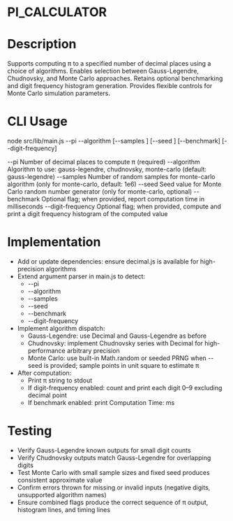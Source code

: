 # PI_CALCULATOR

# Description
Supports computing π to a specified number of decimal places using a choice of algorithms. Enables selection between Gauss-Legendre, Chudnovsky, and Monte Carlo approaches. Retains optional benchmarking and digit frequency histogram generation. Provides flexible controls for Monte Carlo simulation parameters.

# CLI Usage
node src/lib/main.js --pi <digits> --algorithm <algorithmName> [--samples <count>] [--seed <number>] [--benchmark] [--digit-frequency]

--pi                  Number of decimal places to compute π (required)
--algorithm           Algorithm to use: gauss-legendre, chudnovsky, monte-carlo (default: gauss-legendre)
--samples             Number of random samples for monte-carlo algorithm (only for monte-carlo, default: 1e6)
--seed                Seed value for Monte Carlo random number generator (only for monte-carlo, optional)
--benchmark           Optional flag; when provided, report computation time in milliseconds
--digit-frequency     Optional flag; when provided, compute and print a digit frequency histogram of the computed value

# Implementation
- Add or update dependencies: ensure decimal.js is available for high-precision algorithms
- Extend argument parser in main.js to detect:
  - --pi <digits>
  - --algorithm <algorithmName>
  - --samples <count>
  - --seed <number>
  - --benchmark
  - --digit-frequency
- Implement algorithm dispatch:
  - Gauss-Legendre: use Decimal and Gauss-Legendre as before
  - Chudnovsky: implement Chudnovsky series with Decimal for high-performance arbitrary precision
  - Monte Carlo: use built-in Math.random or seeded PRNG when --seed is provided; sample points in unit square to estimate π
- After computation:
  - Print π string to stdout
  - If digit-frequency enabled: count and print each digit 0–9 excluding decimal point
  - If benchmark enabled: print Computation Time: <elapsed> ms

# Testing
- Verify Gauss-Legendre known outputs for small digit counts
- Verify Chudnovsky outputs match Gauss-Legendre for overlapping digits
- Test Monte Carlo with small sample sizes and fixed seed produces consistent approximate value
- Confirm errors thrown for missing or invalid inputs (negative digits, unsupported algorithm names)
- Ensure combined flags produce the correct sequence of π output, histogram lines, and timing lines